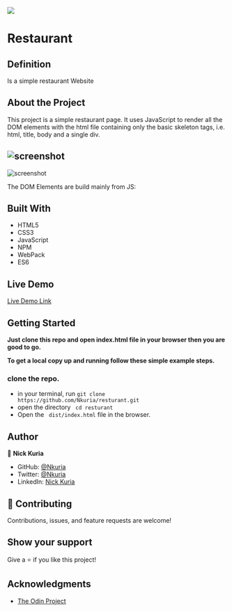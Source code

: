 ![](https://img.shields.io/badge/Microverse-blueviolet)

# Restaurant

## Definition

Is a simple restaurant Website

## About the Project

This project is a simple restaurant page. It uses JavaScript to render all the DOM elements with the html file containing only the basic skeleton tags, i.e. html, title, body and a single div.

![screenshot]('./src/assets/images/capture1.png')
-
![screenshot]('./src/assets/images/capture2.png')

The DOM Elements are build mainly from JS:


## Built With

- HTML5
- CSS3
- JavaScript
- NPM
- WebPack
- ES6

## Live Demo

[Live Demo Link]('https://nkuria.github.io/resturant/')


## Getting Started

**Just clone this repo and open index.html file in your browser then you are good to go.**


**To get a local copy up and running follow these simple example steps.**

### clone the repo.
- in your terminal,  run
``` git clone https://github.com/Nkuria/resturant.git ```
- open the directory
``` cd resturant```
- Open the ``` dist/index.html``` file in the browser.



## Author

👤 **Nick Kuria**

- GitHub: [@Nkuria](https://github.com/Nkuria)
- Twitter: [@Nkuria](https://twitter.com/Nkuria3)
- LinkedIn: [Nick Kuria](https://www.linkedin.com/in/nick-kuria-a148931a9/)

## 🤝 Contributing

Contributions, issues, and feature requests are welcome!

## Show your support

Give a ⭐️ if you like this project!

## Acknowledgments

-  [The Odin Project](https://www.theodinproject.com/)
